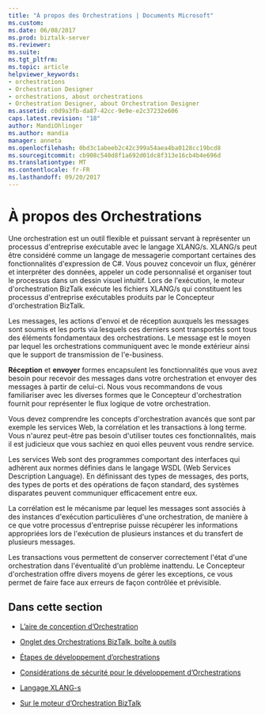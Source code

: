 ```yaml
---
title: "À propos des Orchestrations | Documents Microsoft"
ms.custom: 
ms.date: 06/08/2017
ms.prod: biztalk-server
ms.reviewer: 
ms.suite: 
ms.tgt_pltfrm: 
ms.topic: article
helpviewer_keywords:
- orchestrations
- Orchestration Designer
- orchestrations, about orchestrations
- Orchestration Designer, about Orchestration Designer
ms.assetid: c0d9a3fb-da87-42cc-9e9e-e2c37232e606
caps.latest.revision: "18"
author: MandiOhlinger
ms.author: mandia
manager: anneta
ms.openlocfilehash: 0bd3c1abeeb2c42c399a54aea4ba0128cc19bcd8
ms.sourcegitcommit: cb908c540d8f1a692d01dc8f313e16cb4b4e696d
ms.translationtype: MT
ms.contentlocale: fr-FR
ms.lasthandoff: 09/20/2017
---
```

# <a name="about-orchestrations"></a>À propos des Orchestrations
Une orchestration est un outil flexible et puissant servant à représenter un processus d'entreprise exécutable avec le langage XLANG/s. XLANG/s peut être considéré comme un langage de messagerie comportant certaines des fonctionnalités d'expression de C#. Vous pouvez concevoir un flux, générer et interpréter des données, appeler un code personnalisé et organiser tout le processus dans un dessin visuel intuitif. Lors de l'exécution, le moteur d'orchestration BizTalk exécute les fichiers XLANG/s qui constituent les processus d'entreprise exécutables produits par le Concepteur d'orchestration BizTalk.  
  
 Les messages, les actions d'envoi et de réception auxquels les messages sont soumis et les ports via lesquels ces derniers sont transportés sont tous des éléments fondamentaux des orchestrations. Le message est le moyen par lequel les orchestrations communiquent avec le monde extérieur ainsi que le support de transmission de l'e-business.  
  
 **Réception** et **envoyer** formes encapsulent les fonctionnalités que vous avez besoin pour recevoir des messages dans votre orchestration et envoyer des messages à partir de celui-ci. Nous vous recommandons de vous familiariser avec les diverses formes que le Concepteur d'orchestration fournit pour représenter le flux logique de votre orchestration.  
  
 Vous devez comprendre les concepts d'orchestration avancés que sont par exemple les services Web, la corrélation et les transactions à long terme. Vous n'aurez peut-être pas besoin d'utiliser toutes ces fonctionnalités, mais il est judicieux que vous sachiez en quoi elles peuvent vous rendre service.  
  
 Les services Web sont des programmes comportant des interfaces qui adhèrent aux normes définies dans le langage WSDL (Web Services Description Language). En définissant des types de messages, des ports, des types de ports et des opérations de façon standard, des systèmes disparates peuvent communiquer efficacement entre eux.  
  
 La corrélation est le mécanisme par lequel les messages sont associés à des instances d'exécution particulières d'une orchestration, de manière à ce que votre processus d'entreprise puisse récupérer les informations appropriées lors de l'exécution de plusieurs instances et du transfert de plusieurs messages.  
  
 Les transactions vous permettent de conserver correctement l'état d'une orchestration dans l'éventualité d'un problème inattendu. Le Concepteur d'orchestration offre divers moyens de gérer les exceptions, ce vous permet de faire face aux erreurs de façon contrôlée et prévisible.  
  
## <a name="in-this-section"></a>Dans cette section  
  
-   [L’aire de conception d’Orchestration](../core/the-orchestration-design-surface.md)  
  
-   [Onglet des Orchestrations BizTalk, boîte à outils](../core/biztalk-orchestrations-tab-toolbox.md)  
  
-   [Étapes de développement d’orchestrations](../core/steps-in-orchestration-development.md)  
  
-   [Considérations de sécurité pour le développement d’Orchestrations](../core/security-considerations-for-developing-orchestrations.md)  
  
-   [Langage XLANG-s](../core/xlang-s-language.md)  
  
-   [Sur le moteur d’Orchestration BizTalk](../core/about-the-biztalk-orchestration-engine.md)